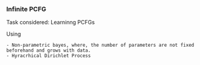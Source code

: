 ### Infinite PCFG

Task considered: Learninng PCFGs

 Using
 
 ```
- Non-parametric bayes, where, the number of parameters are not fixed beforehand and grows with data.
- Hyracrhical Dirichlet Process
```
